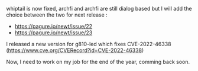 whiptail is now fixed, archfi and archfi are still dialog based but I will add the choice between the two for next release :
 - https://pagure.io/newt/issue/22
 - https://pagure.io/newt/issue/23 

I released a new version for g810-led which fixes CVE-2022-46338 (https://www.cve.org/CVERecord?id=CVE-2022-46338)

Now, I need to work on my job for the end of the year, comming back soon.
